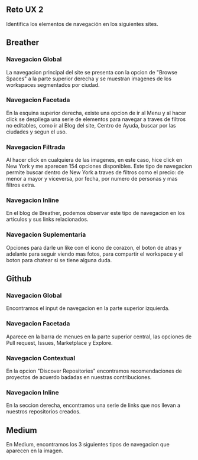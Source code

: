 ## Reto UX 2

Identifica los elementos de navegación en los siguientes sites.

## Breather

### Navegacion Global
 La navegacion principal del site se presenta con la opcion de "Browse Spaces" a la parte superior derecha y se muestran imagenes de los workspaces segmentados por ciudad.

 ### Navegacion Facetada

 En la esquina superior derecha, existe una opcion de ir al Menu y al hacer click se despliega una serie de elementos para navegar a traves de filtros no editables, como ir al Blog del site, Centro de Ayuda, buscar por las ciudades y segun el uso.

 ### Navegacion Filtrada

 Al hacer click en cualquiera de las imagenes, en este caso, hice click en New York y me aparecen 154 opciones disponibles. Este tipo de navegacion permite buscar dentro de New York a traves de filtros como el precio: de menor a mayor y viceversa, por fecha, por numero de personas y mas filtros extra.

### Navegacion Inline

En el blog de Breather, podemos observar este tipo de navegacion en los articulos y sus links relacionados.

### Navegacion Suplementaria

Opciones para darle un like con el icono de corazon, el boton de atras y adelante para seguir viendo mas fotos, para compartir el workspace y el boton para chatear si se tiene alguna duda.

## Github

### Navegacion Global

Encontramos el input de navegacion en la parte superior izquierda.

### Navegacion Facetada

Aparece en la barra de menues en la parte superior central, las opciones de Pull request, Issues, Marketplace y Explore.

### Navegacion Contextual

En la opcion "Discover Repositories" encontramos recomendaciones de proyectos de acuerdo badadas en nuestras contribuciones.

### Navegacion Inline
En la seccion derecha, encontramos una serie de links que nos llevan a nuestros repositorios creados.

## Medium

En Medium, encontramos los 3 siguientes tipos de navegacion que aparecen en la imagen.
